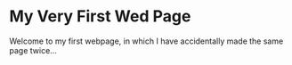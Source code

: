# My Very First Wed Page

Welcome to my first webpage, in which I have accidentally made the same page twice...

